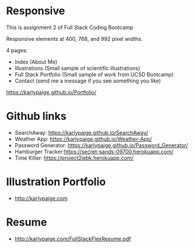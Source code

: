 # Responsive

This is assignment 2 of Full Stack Coding Bootcamp

Responsive elements at 400, 768, and 992 pixel widths. 

4 pages: 
- Index (About Me)
- Illustrations (Small sample of scientific illustrations)
- Full Stack Portfolio (Small sample of work from UCSD Bootcamp)
- Contact (send me a message if you see something you like)

https://karlypaige.github.io/Portfolio/


# Github links

- SearchAway: https://karlypaige.github.io/SearchAway/
- Weather App: https://karlypaige.github.io/Weather-App/
- Password Generator: https://karlypaige.github.io/Password_Generator/
- Hamburger Tracker:https://secret-sands-09700.herokuapp.com/
- Time Killer: https://project2jebk.herokuapp.com/

# Illustration Portfolio

- http://karlypaige.com

# Resume

- http://karlypaige.com/FullStackFlexResume.pdf
